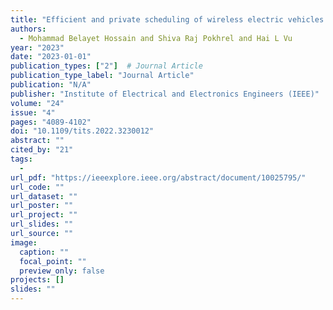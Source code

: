 ```yaml
---
title: "Efficient and private scheduling of wireless electric vehicles charging using reinforcement learning"
authors:
  - Mohammad Belayet Hossain and Shiva Raj Pokhrel and Hai L Vu
year: "2023"
date: "2023-01-01"
publication_types: ["2"]  # Journal Article
publication_type_label: "Journal Article"
publication: "N/A"
publisher: "Institute of Electrical and Electronics Engineers (IEEE)"
volume: "24"
issue: "4"
pages: "4089-4102"
doi: "10.1109/tits.2022.3230012"
abstract: ""
cited_by: "21"
tags:
  - 
url_pdf: "https://ieeexplore.ieee.org/abstract/document/10025795/"
url_code: ""
url_dataset: ""
url_poster: ""
url_project: ""
url_slides: ""
url_source: ""
image:
  caption: ""
  focal_point: ""
  preview_only: false
projects: []
slides: ""
---
```

